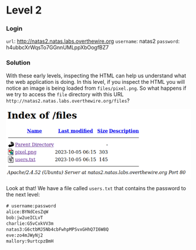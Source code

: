 # Level 2

### Login
`url`: http://natas2.natas.labs.overthewire.org
`username`: natas2
`password`: h4ubbcXrWqsTo7GGnnUMLppXbOogfBZ7

### Solution

With these early levels, inspecting the HTML can help us understand what the web application is doing. In this level, if you inspect the HTML you will notice an image is being loaded from `files/pixel.png`. So what happens if we try to access the `file` directory with this URL `http://natas2.natas.labs.overthewire.org/files`?

![solution-02](./images/02.png)

Look at that! We have a file called `users.txt` that contains the password to the next level:

```text
# username:password
alice:BYNdCesZqW
bob:jw2ueICLvT
charlie:G5vCxkVV3m
natas3:G6ctbMJ5Nb4cbFwhpMPSvxGHhQ7I6W8Q
eve:zo4mJWyNj2
mallory:9urtcpzBmH
```
